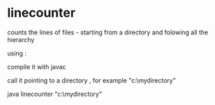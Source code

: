 # linecounter
counts the lines of files - starting from a directory and folowing all the hierarchy


using :

compile it with javac

call it pointing to a directory , for example "c:\mydirectory" 


java linecounter "c:\mydirectory" 


